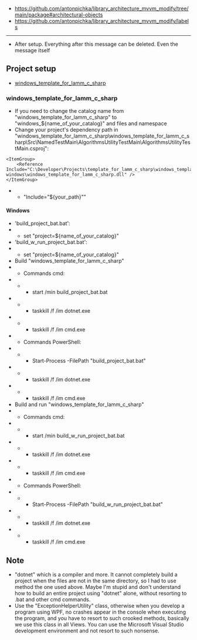 - https://github.com/antonpichka/library_architecture_mvvm_modify/tree/main/package#architectural-objects
- https://github.com/antonpichka/library_architecture_mvvm_modify/labels

---

- After setup. Everything after this message can be deleted. Even the message itself

## Project setup

- [windows_template_for_lamm_c_sharp](https://github.com/antonpichka/template_for_lamm_c_sharp#windows_template_for_lamm_c_sharp)

### windows_template_for_lamm_c_sharp

- If you need to change the catalog name from "windows_template_for_lamm_c_sharp" to "windows_${name_of_your_catalog}" and files and namespace
- Change your project's dependency path in "windows_template_for_lamm_c_sharp\windows_template_for_lamm_c_sharp\Src\NamedTestMain\AlgorithmsUtilityTestMain\AlgorithmsUtilityTestMain.csproj":
```
<ItemGroup>
    <Reference Include="C:\Developer\Projects\template_for_lamm_c_sharp\windows_template_for_lamm_c_sharp\output\Debug\net8.0-windows\windows_template_for_lamm_c_sharp.dll" />
</ItemGroup>
```
- - "Include="${your_path}""

#### Windows

- 'build_project_bat.bat':
- - set "project=${name_of_your_catalog}"
- 'build_w_run_project_bat.bat':
- - set "project=${name_of_your_catalog}"
- Build "windows_template_for_lamm_c_sharp"
- - Commands cmd:
- - - start /min build_project_bat.bat
- - - taskkill /f /im dotnet.exe
- - - taskkill /f /im cmd.exe
- - Commands PowerShell:
- - - Start-Process -FilePath "build_project_bat.bat"
- - - taskkill /f /im dotnet.exe
- - - taskkill /f /im cmd.exe
- Build and run "windows_template_for_lamm_c_sharp"
- - Commands cmd:
- - - start /min build_w_run_project_bat.bat
- - - taskkill /f /im dotnet.exe
- - - taskkill /f /im cmd.exe
- - Commands PowerShell:
- - - Start-Process -FilePath "build_w_run_project_bat.bat"
- - - taskkill /f /im dotnet.exe
- - - taskkill /f /im cmd.exe

## Note

- "dotnet" which is a compiler and more. It cannot completely build a project when the files are not in the same directory, so I had to use method the one used above. Maybe I'm stupid and don't understand how to build an entire project using "dotnet" alone, without resorting to .bat and other cmd commands.
- Use the "ExceptionHelperUtility" class, otherwise when you develop a program using WPF, no crashes appear in the console when executing the program, and you have to resort to such crooked methods, basically we use this class in all Views. You can use the Microsoft Visual Studio development environment and not resort to such nonsense.
